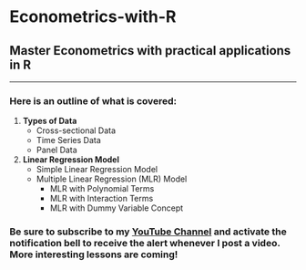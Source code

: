 # Econometrics-with-R
## Master Econometrics with practical applications in R

<hr>

### Here is an outline of what is covered:

1. **Types of Data**
   - Cross-sectional Data
   - Time Series Data
   - Panel Data
2. **Linear Regression Model**
   - Simple Linear Regression Model
   - Multiple Linear Regression (MLR) Model
     - MLR with Polynomial Terms
     - MLR with Interaction Terms
     - MLR with Dummy Variable Concept

### Be sure to subscribe to my [YouTube Channel](https://www.youtube.com/c/@ElijahAppiah) and activate the notification bell to receive the alert whenever I post a video. More interesting lessons are coming!

